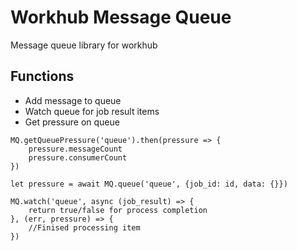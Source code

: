 # Workhub Message Queue

Message queue library for workhub

## Functions

- Add message to queue
- Watch queue for job result items
- Get pressure on queue


```
MQ.getQueuePressure('queue').then(pressure => {
    pressure.messageCount 
    pressure.consumerCount
})

let pressure = await MQ.queue('queue', {job_id: id, data: {}})

MQ.watch('queue', async (job_result) => {
    return true/false for process completion
}, (err, pressure) => {
    //Finised processing item
})
```

